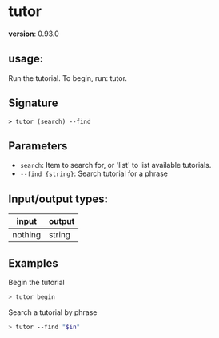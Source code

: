 # tutor

**version**: 0.93.0

## **usage**:

Run the tutorial. To begin, run: tutor.

## Signature

`> tutor (search) --find`

## Parameters

- `search`: Item to search for, or 'list' to list available tutorials.
- `--find {string}`: Search tutorial for a phrase

## Input/output types:

| input   | output |
| ------- | ------ |
| nothing | string |

## Examples

Begin the tutorial

```bash
> tutor begin
```

Search a tutorial by phrase

```bash
> tutor --find "$in"
```
